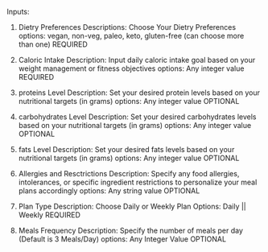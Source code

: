 Inputs:

1. Dietry Preferences
   Descriptions: Choose Your Dietry Preferences
   options: vegan, non-veg, paleo, keto, gluten-free
   (can choose more than one)
   REQUIRED

2. Caloric Intake
   Description: Input daily caloric intake goal based on your weight management or fitness objectives
   options: Any integer value
   REQUIRED

3. proteins Level
   Description: Set your desired protein levels based on your nutritional targets (in grams)
   options: Any integer value
   OPTIONAL

4. carbohydrates Level
   Description: Set your desired carbohydrates levels based on your nutritional targets (in grams)
   options: Any integer value
   OPTIONAL

5. fats Level
   Description: Set your desired fats levels based on your nutritional targets (in grams)
   options: Any integer value
   OPTIONAL

6. Allergies and Resctrictions
   Description: Specify any food allergies, intolerances, or specific ingredient restrictions to personalize your meal plans accordingly
   options: Any string value
   OPTIONAL

7. Plan Type
   Description: Choose Daily or Weekly Plan
   Options: Daily || Weekly
   REQUIRED

8. Meals Frequency
   Description: Specify the number of meals per day (Default is 3 Meals/Day)
   options: Any Integer Value
   OPTIONAL
